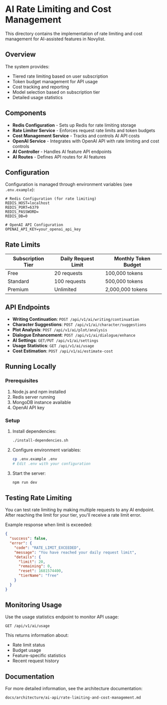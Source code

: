 # AI Rate Limiting and Cost Management

This directory contains the implementation of rate limiting and cost management for AI-assisted features in Novylist.

## Overview

The system provides:
- Tiered rate limiting based on user subscription
- Token budget management for API usage
- Cost tracking and reporting
- Model selection based on subscription tier
- Detailed usage statistics

## Components

- **Redis Configuration** - Sets up Redis for rate limiting storage
- **Rate Limiter Service** - Enforces request rate limits and token budgets
- **Cost Management Service** - Tracks and controls AI API costs
- **OpenAI Service** - Integrates with OpenAI API with rate limiting and cost controls
- **AI Controller** - Handles AI feature API endpoints
- **AI Routes** - Defines API routes for AI features

## Configuration

Configuration is managed through environment variables (see `.env.example`):

```
# Redis Configuration (for rate limiting)
REDIS_HOST=localhost
REDIS_PORT=6379
REDIS_PASSWORD=
REDIS_DB=0

# OpenAI API Configuration
OPENAI_API_KEY=your_openai_api_key
```

## Rate Limits

| Subscription Tier | Daily Request Limit | Monthly Token Budget |
|-------------------|---------------------|----------------------|
| Free              | 20 requests         | 100,000 tokens       |
| Standard          | 100 requests        | 500,000 tokens       |
| Premium           | Unlimited           | 2,000,000 tokens     |

## API Endpoints

- **Writing Continuation**: `POST /api/v1/ai/writing/continuation`
- **Character Suggestions**: `POST /api/v1/ai/character/suggestions`
- **Plot Analysis**: `POST /api/v1/ai/plot/analysis`
- **Dialogue Enhancement**: `POST /api/v1/ai/dialogue/enhance`
- **AI Settings**: `GET/PUT /api/v1/ai/settings`
- **Usage Statistics**: `GET /api/v1/ai/usage`
- **Cost Estimation**: `POST /api/v1/ai/estimate-cost`

## Running Locally

### Prerequisites

1. Node.js and npm installed
2. Redis server running
3. MongoDB instance available
4. OpenAI API key

### Setup

1. Install dependencies:
   ```bash
   ./install-dependencies.sh
   ```

2. Configure environment variables:
   ```bash
   cp .env.example .env
   # Edit .env with your configuration
   ```

3. Start the server:
   ```bash
   npm run dev
   ```

## Testing Rate Limiting

You can test rate limiting by making multiple requests to any AI endpoint.
After reaching the limit for your tier, you'll receive a rate limit error.

Example response when limit is exceeded:
```json
{
  "success": false,
  "error": {
    "code": "RATE_LIMIT_EXCEEDED",
    "message": "You have reached your daily request limit",
    "details": {
      "limit": 20,
      "remaining": 0,
      "reset": 1681574400,
      "tierName": "free"
    }
  }
}
```

## Monitoring Usage

Use the usage statistics endpoint to monitor API usage:
```
GET /api/v1/ai/usage
```

This returns information about:
- Rate limit status
- Budget usage
- Feature-specific statistics
- Recent request history

## Documentation

For more detailed information, see the architecture documentation:
```
docs/architecture/ai-api/rate-limiting-and-cost-management.md
